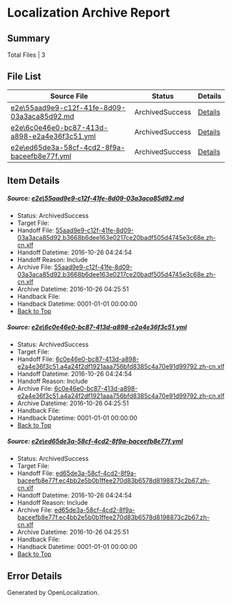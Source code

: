 # <a name='report-top'></a> Localization Archive Report

## Summary
 Total Files | 3

## File List
 Source File | Status | Details 
 ----------- | ------ | ------- 
 [e2e\55aad9e9-c12f-41fe-8d09-03a3aca85d92.md](https://github.com/OpenLocalizationTestOrg/ol-test0/blob/12c816ab7be46c97bf58536102b2fd5e42511ad2/e2e/55aad9e9-c12f-41fe-8d09-03a3aca85d92.md) | ArchivedSuccess | [Details](#f2a018f5d329ec3cbb2b13a7b4c4fb1aaaac1bda1)
 [e2e\6c0e46e0-bc87-413d-a898-e2a4e36f3c51.yml](https://github.com/OpenLocalizationTestOrg/ol-test0/blob/12c816ab7be46c97bf58536102b2fd5e42511ad2/e2e/6c0e46e0-bc87-413d-a898-e2a4e36f3c51.yml) | ArchivedSuccess | [Details](#dd2a1d4360a3bddf69fe059fbc06b90d73f1d1462)
 [e2e\ed65de3a-58cf-4cd2-8f9a-baceefb8e77f.yml](https://github.com/OpenLocalizationTestOrg/ol-test0/blob/12c816ab7be46c97bf58536102b2fd5e42511ad2/e2e/ed65de3a-58cf-4cd2-8f9a-baceefb8e77f.yml) | ArchivedSuccess | [Details](#5e3b40725b887954a45e84dc6519df25417b4ab23)

## Item Details
##### <a name='f2a018f5d329ec3cbb2b13a7b4c4fb1aaaac1bda1'></a> Source: [e2e\55aad9e9-c12f-41fe-8d09-03a3aca85d92.md](https://github.com/OpenLocalizationTestOrg/ol-test0/blob/12c816ab7be46c97bf58536102b2fd5e42511ad2/e2e/55aad9e9-c12f-41fe-8d09-03a3aca85d92.md)
* Status: ArchivedSuccess
* Target File: 
* Handoff File: [55aad9e9-c12f-41fe-8d09-03a3aca85d92.b3668b6dee163e0217ce20badf505d4745e3c68e.zh-cn.xlf](https://github.com/OpenLocalizationTestOrg/ol-test0-handoff/blob/6609bd1bd6788492b5c18e3a65d9ee0d9b928d8d/ol-handoff/OpenLocalizationTestOrg/ol-test0-zhcn/shujia/ht/55aad9e9-c12f-41fe-8d09-03a3aca85d92.b3668b6dee163e0217ce20badf505d4745e3c68e.zh-cn.xlf)
* Handoff Datetime: 2016-10-26 04:24:54
* Handoff Reason: Include
* Archive File: [55aad9e9-c12f-41fe-8d09-03a3aca85d92.b3668b6dee163e0217ce20badf505d4745e3c68e.zh-cn.xlf](https://github.com/OpenLocalizationTestOrg/ol-test0-handoff/blob/89949764e557b5675c1c182ef401ab0dad22c14d/ol-archive/OpenLocalizationTestOrg/ol-test0-zhcn/shujia/ht/55aad9e9-c12f-41fe-8d09-03a3aca85d92.b3668b6dee163e0217ce20badf505d4745e3c68e.zh-cn.xlf)
* Archive Datetime: 2016-10-26 04:25:51
* Handback File: 
* Handback Datetime: 0001-01-01 00:00:00
* [Back to Top](#report-top)

##### <a name='dd2a1d4360a3bddf69fe059fbc06b90d73f1d1462'></a> Source: [e2e\6c0e46e0-bc87-413d-a898-e2a4e36f3c51.yml](https://github.com/OpenLocalizationTestOrg/ol-test0/blob/12c816ab7be46c97bf58536102b2fd5e42511ad2/e2e/6c0e46e0-bc87-413d-a898-e2a4e36f3c51.yml)
* Status: ArchivedSuccess
* Target File: 
* Handoff File: [6c0e46e0-bc87-413d-a898-e2a4e36f3c51.a4a24f2df1921aaa756bfd8385c4a70e91d99792.zh-cn.xlf](https://github.com/OpenLocalizationTestOrg/ol-test0-handoff/blob/6609bd1bd6788492b5c18e3a65d9ee0d9b928d8d/ol-handoff/OpenLocalizationTestOrg/ol-test0-zhcn/shujia/ht/6c0e46e0-bc87-413d-a898-e2a4e36f3c51.a4a24f2df1921aaa756bfd8385c4a70e91d99792.zh-cn.xlf)
* Handoff Datetime: 2016-10-26 04:24:54
* Handoff Reason: Include
* Archive File: [6c0e46e0-bc87-413d-a898-e2a4e36f3c51.a4a24f2df1921aaa756bfd8385c4a70e91d99792.zh-cn.xlf](https://github.com/OpenLocalizationTestOrg/ol-test0-handoff/blob/89949764e557b5675c1c182ef401ab0dad22c14d/ol-archive/OpenLocalizationTestOrg/ol-test0-zhcn/shujia/ht/6c0e46e0-bc87-413d-a898-e2a4e36f3c51.a4a24f2df1921aaa756bfd8385c4a70e91d99792.zh-cn.xlf)
* Archive Datetime: 2016-10-26 04:25:51
* Handback File: 
* Handback Datetime: 0001-01-01 00:00:00
* [Back to Top](#report-top)

##### <a name='5e3b40725b887954a45e84dc6519df25417b4ab23'></a> Source: [e2e\ed65de3a-58cf-4cd2-8f9a-baceefb8e77f.yml](https://github.com/OpenLocalizationTestOrg/ol-test0/blob/12c816ab7be46c97bf58536102b2fd5e42511ad2/e2e/ed65de3a-58cf-4cd2-8f9a-baceefb8e77f.yml)
* Status: ArchivedSuccess
* Target File: 
* Handoff File: [ed65de3a-58cf-4cd2-8f9a-baceefb8e77f.ec4bb2e5b0b1ffee270d83b6578d8198873c2b67.zh-cn.xlf](https://github.com/OpenLocalizationTestOrg/ol-test0-handoff/blob/6609bd1bd6788492b5c18e3a65d9ee0d9b928d8d/ol-handoff/OpenLocalizationTestOrg/ol-test0-zhcn/shujia/ht/ed65de3a-58cf-4cd2-8f9a-baceefb8e77f.ec4bb2e5b0b1ffee270d83b6578d8198873c2b67.zh-cn.xlf)
* Handoff Datetime: 2016-10-26 04:24:54
* Handoff Reason: Include
* Archive File: [ed65de3a-58cf-4cd2-8f9a-baceefb8e77f.ec4bb2e5b0b1ffee270d83b6578d8198873c2b67.zh-cn.xlf](https://github.com/OpenLocalizationTestOrg/ol-test0-handoff/blob/89949764e557b5675c1c182ef401ab0dad22c14d/ol-archive/OpenLocalizationTestOrg/ol-test0-zhcn/shujia/ht/ed65de3a-58cf-4cd2-8f9a-baceefb8e77f.ec4bb2e5b0b1ffee270d83b6578d8198873c2b67.zh-cn.xlf)
* Archive Datetime: 2016-10-26 04:25:51
* Handback File: 
* Handback Datetime: 0001-01-01 00:00:00
* [Back to Top](#report-top)


## Error Details

Generated by OpenLocalization.
